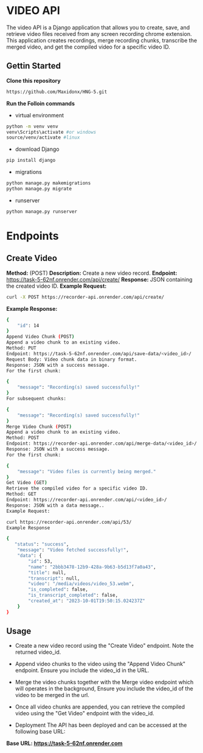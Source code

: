 # VIDEO API
The video API is a Django application that allows you to create, save, and retrieve video files received from any screen recording chrome extension. This application creates recordings, merge recording chunks, transcribe the merged video, and get the compiled video for a specific video ID.

## Gettin Started
**Clone this repository**
```bash
https://github.com/Maxidonx/HNG-5.git
```
**Run the Folloin commands**

- virtual environment
```bash
python -m venv venv
venv\Scripts\activate #or windows
source/venv/activate #linux
```
- download Django
```bash 
pip install django
```

- migrations
```bash
python manage.py makemigrations
python manage.py migrate
```
- runserver
```bash
python manage.py runserver
```

# Endpoints

## Create Video
**Method:** (POST)
**Description:** Create a new video record.
**Endpoint:** https://task-5-62nf.onrender.com/api/create/
**Response:** JSON containing the created video ID.
**Example Request:**
```bash
curl -X POST https://recorder-api.onrender.com/api/create/
```
**Example Response:**
```bash
{
    "id": 14
}
Append Video Chunk (POST)
Append a video chunk to an existing video.
Method: PUT
Endpoint: https://task-5-62nf.onrender.com/api/save-data/<video_id>/
Request Body: Video chunk data in binary format.
Response: JSON with a success message.
For the first chunk:

{
    "message": "Recording(s) saved successfully!"
}
For subsequent chunks:

{
    "message": "Recording(s) saved successfully!"
}
Merge Video Chunk (POST)
Append a video chunk to an existing video.
Method: POST
Endpoint: https://recorder-api.onrender.com/api/merge-data/<video_id>/
Response: JSON with a success message.
For the first chunk:

{
    "message": "Video files is currently being merged."
}
Get Video (GET)
Retrieve the compiled video for a specific video ID.
Method: GET
Endpoint: https://recorder-api.onrender.com/api/<video_id>/
Response: JSON with a data message..
Example Request:

curl https://recorder-api.onrender.com/api/53/
Example Response

{
   "status": "success",
    "message": "Video fetched successfully!",
    "data": {
        "id": 53,
        "name": "2bbb3478-12b9-428a-9b63-b5d13f7a0a43",
        "title": null,
        "transcript": null,
        "video": "/media/videos/video_53.webm",
        "is_completed": false,
        "is_transcript_completed": false,
        "created_at": "2023-10-01T19:50:15.024237Z"
    }
}
```
## Usage
- Create a new video record using the "Create Video" endpoint. Note the returned video_id.

- Append video chunks to the video using the "Append Video Chunk" endpoint. Ensure you include the video_id in the URL.

- Merge the video chunks together with the Merge video endpoint which will operates in the background, Ensure you include the video_id of the video to be merged in the url.

- Once all video chunks are appended, you can retrieve the compiled video using the "Get Video" endpoint with the video_id.

- Deployment
The API has been deployed and can be accessed at the following base URL:

**Base URL: https://task-5-62nf.onrender.com**
